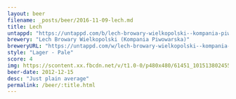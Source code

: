 ```yaml
---
layout: beer
filename: _posts/beer/2016-11-09-lech.md
title: Lech
untappd: "https://untappd.com/b/lech-browary-wielkopolski--kompania-piwowarska--lech-premium/29306"
brewery: "Lech Browary Wielkopolski (Kompania Piwowarska)"
breweryURL: "https://untappd.com/w/lech-browary-wielkopolski--kompania-piwowarska-/7927"
style: "Lager - Pale"
score: 4
img: https://scontent.xx.fbcdn.net/v/t1.0-0/p480x480/61451_10151380245533745_1375457790_n.jpg?oh=566ca7c0baf5908940c7c318af189ab6&oe=59225868
beer-date: 2012-12-15
desc: "Just plain average"
permalink: /beer/:title.html
---
```

